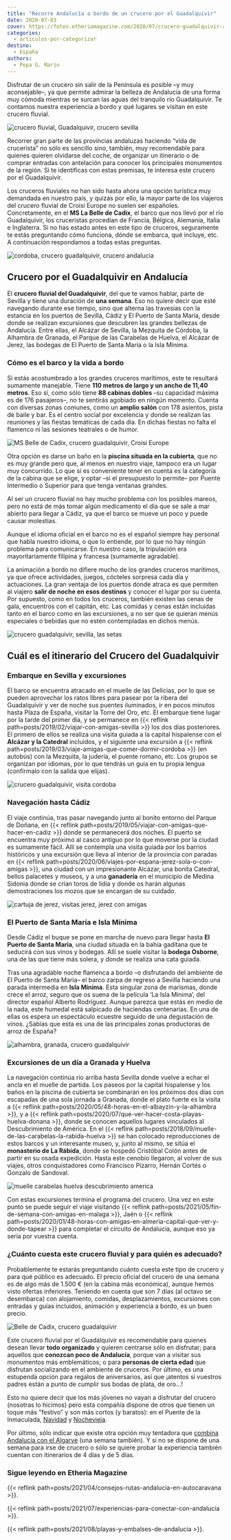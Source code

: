 ```yaml
---
title: "Recorre Andalucía a bordo de un crucero por el Guadalquivir"
date: 2020-07-03
cover: https://fotos.etheriamagazine.com/2020/07/crucero-guadalquivir-andalucia.jpg
categories: 
  - articulos-por-categorizar
destino: 
  - España
authors: 
  - Pepa G. Marín
---
```


Disfrutar de un crucero sin salir de la Península es posible –y muy aconsejable–, ya que permite admirar la belleza de Andalucía de una forma muy cómoda mientras se surcan las aguas del tranquilo río Guadalquivir. Te contamos nuestra experiencia a bordo y qué lugares se visitan en este crucero fluvial.

![crucero fluvial, Guadalquivir, crucero sevilla](https://fotos.etheriamagazine.com/2020/07/crucero-guadalquivir-andalucia.jpg "MS Belle de Cadix en Sevilla. © Croisi Europe")

Recorrer gran parte de las provincias andaluzas haciendo “vida de crucerista” no sólo es 
sencillo sino, también, muy recomendable para quienes quieren olvidarse del coche, de 
organizar un itinerario o de comprar entradas con antelación para conocer los 
principales monumentos de la región. Si te identificas con estas premisas, te interesa 
este crucero por el Guadalquivir. 

Los cruceros fluviales no han sido hasta ahora una opción turística muy demandada en 
nuestro país, y quizás por ello, la mayor parte de los viajeros del crucero fluvial de 
Croisi Europe no suelen ser españoles. Concretamente, en el **MS La Belle de Cadix**, el 
barco que nos llevó por el río Guadalquivir, los cruceristas procedían de Francia, 
Bélgica, Alemania, Italia e Inglaterra. Si no has estado antes en este tipo de cruceros, 
seguramente te estás preguntando cómo funciona, dónde se embarca, qué incluye, etc. A 
continuación respondamos a todas estas preguntas. 

![cordoba, crucero guadalquivir, crucero andalucia](https://fotos.etheriamagazine.com/2020/07/crucero-guadalquivir-cordoba-puente.jpg "Puente romano de Córdoba. © Saad Chaudhry")

## Crucero por el Guadalquivir en Andalucía

El **crucero fluvial del Guadalquivir**, del que te vamos hablar, parte de Sevilla y 
tiene una duración de **una semana**. Eso no quiere decir que esté navegando durante ese 
tiempo, sino que alterna las travesías con la estancia en los puertos de Sevilla, Cádiz 
y El Puerto de Santa María, desde donde se realizan excursiones que descubren las 
grandes bellezas de Andalucía. Entre ellas, el Alcázar de Sevilla, la Mezquita de 
Córdoba, la Alhambra de Granada, el Parque de las Carabelas de Huelva, el Alcázar de 
Jerez, las bodegas de El Puerto de Santa María o la Isla Mínima. 

### Cómo es el barco y la vida a bordo

Si estás acostumbrado a los grandes cruceros marítimos, este te resultará sumamente 
manejable. Tiene **110 metros de largo y un ancho de 11,40 metros**. Eso sí, como sólo 
tiene **88 cabinas dobles** –su capacidad máxima es de 176 pasajeros–, no te sentirás 
agobiado en ningún momento. Cuenta con diversas zonas comunes, como un **amplio salón** 
con 178 asientos, pista de baile y bar. Es el centro social por excelencia y donde se 
realizan las reuniones y las fiestas temáticas de cada día. En dichas fiestas no falta 
el flamenco ni las sesiones teatrales o de humor. 

![MS Belle de Cadix, crucero guadalquivir, Croisi Europe](https://fotos.etheriamagazine.com/2020/07/camarote-croisi-europe.jpg "Camarote del MS Belle de Cadix. © Croisi Europe")

Otra opción es darse un baño en la **piscina situada en la cubierta**, que no es muy 
grande pero que, al menos en nuestro viaje, tampoco era un lugar muy concurrido. Lo que 
sí es conveniente tener en cuenta es la categoría de la cabina que se elige, y optar –si 
el presupuesto lo permite– por Puente Intermedio o Superior para que tenga ventanas 
grandes. 

Al ser un crucero fluvial no hay mucho problema con los posibles mareos, pero no está de 
más tomar algún medicamento el día que se sale a mar abierto para llegar a Cádiz, ya que 
el barco se mueve un poco y puede causar molestias. 

Aunque el idioma oficial en el barco no es el español siempre hay personal que habla 
nuestro idioma, o que lo entiende, por lo que no hay ningún problema para comunicarse. 
En nuestro caso, la tripulación era mayoritariamente filipina y francesa (sumamente 
agradable). 

La animación a bordo no difiere mucho de los grandes cruceros marítimos, ya que ofrece 
actividades, juegos, cócteles sorpresa cada día y actuaciones. La gran ventaja de los 
puertos donde atraca es que permiten al viajero **salir de noche en esos destinos** y 
conocer el lugar por su cuenta. Por supuesto, como en todos los cruceros, también 
existen las cenas de gala, encuentros con el capitán, etc. Las comidas y cenas están 
incluidas tanto en el barco como en las excursiones, a no ser que se quieran menús 
especiales o bebidas que no estén contempladas en dichos menús. 

![crucero guadalquivir, sevilla, las setas](https://fotos.etheriamagazine.com/2020/07/crucero-guadalquivir-sevilla.jpg "La plataforma de Las Setas es uno de los mejores miradores de Sevilla. © Mateusz Plinta")

## Cuál es el itinerario del Crucero del Guadalquivir

### Embarque en Sevilla y excursiones

El barco se encuentra atracado en el muelle de las Delicias, por lo que se pueden 
aprovechar los ratos libres para pasear por la ribera del Guadalquivir y ver de noche 
sus puentes iluminados, ir en pocos minutos hasta Plaza de España, visitar la Torre del 
Oro, etc. El embarque tiene lugar por la tarde del primer día, y se permanece en {{< 
reflink path=posts/2019/02/viajar-con-amigas-sevilla >}} los dos días posteriores. El 
primero de ellos se realiza una visita guiada a la capital hispalense con el **Alcázar y 
la Catedral** incluidos, y el siguiente una excursión a {{< reflink 
path=posts/2019/03/viaje-amigas-que-comer-dormir-cordoba >}} (en autobús) con la 
Mezquita, la judería, el puente romano, etc. Los grupos se organizan por idiomas, por lo 
que tendrás un guía en tu propia lengua (confírmalo con la salida que elijas). 

![crucero guadalquivir, visita cordoba](https://fotos.etheriamagazine.com/2020/07/crucero-guadalquivir-cordoba.jpg "Las calles estrechas y rebosantes de flores son una de las señas de identidad de Córdoba. © Jonathan")

### Navegación hasta Cádiz

El viaje continúa, tras pasar navegando junto al bonito entorno del Parque de Doñana, en 
{{< reflink path=posts/2019/05/viajar-con-amigas-que-hacer-en-cadiz >}} donde se 
permanecerá dos noches. El puerto se encuentra muy próximo al casco antiguo por lo que 
moverse por la ciudad es sumamente fácil. Allí se contempla una visita guiada por los 
barrios históricos y una excursión que lleva al interior de la provincia con paradas en 
{{< reflink path=posts/2020/06/viajes-por-espana-jerez-sola-o-con-amigas >}}, una ciudad 
con un impresionante Alcázar, una bonita Catedral, bellos palacetes y museos, y a una 
**ganadería** en el municipio de Medina Sidonia donde se crían toros de lidia y donde os 
harán algunas demostraciones los mozos que se encargan de su cuidado. 

![cartuja de jerez, visitas jerez, jerez con amigas](https://fotos.etheriamagazine.com/2020/06/viaje-jerez-cartuja.jpg "Cartuja de Jerez.")

### El Puerto de Santa María e Isla Mínima

Desde Cádiz el buque se pone en marcha de nuevo para llegar hasta **El Puerto de Santa 
María**, una ciudad situada en la bahía gaditana que te seducirá con sus vinos y 
bodegas. Allí se suele visitar la **bodega Osborne**, una de las que tiene más solera, y 
donde se realiza una cata guiada. 

Tras una agradable noche flamenca a bordo –o disfrutando del ambiente de El Puerto de 
Santa María– el barco zarpa de regreso a Sevilla haciendo una parada intermedia en 
**Isla Mínima**. Esta singular zona de marismas, donde crece el arroz, seguro que os 
suena de la película ‘La Isla Mínima’, del director español Alberto Rodríguez. Aunque 
parezca que estás en medio de la nada, este humedal está salpicado de haciendas 
centenarias. En una de ellas os espera un espectáculo ecuestre seguido de una 
degustación de vinos. ¿Sabías que esta es una de las principales zonas productoras de 
arroz de España? 

![alhambra, granada, crucero guadalquivir](https://fotos.etheriamagazine.com/2020/05/granada-mujeres-alhambra-1.jpg "Alhambra (Granada). © Austin Gardner")

### Excursiones de un día a Granada y Huelva

La navegación continúa río arriba hasta Sevilla donde vuelve a echar el ancla en el 
muelle de partida. Los paseos por la capital hispalense y los baños en la piscina de 
cubierta se combinarán en los próximos dos días con escapadas de una sola jornada a 
Granada, donde el plato fuerte es la visita a {{< reflink 
path=posts/2020/05/48-horas-en-el-albayzin-y-la-alhambra >}}, y a {{< reflink 
path=posts/2020/07/que-ver-hacer-costa-playas-huelva-donana >}}, donde se conocen 
aquellos lugares vinculados al Descubrimiento de América. En el {{< reflink 
path=posts/2018/09/muelle-de-las-carabelas-la-rabida-huelva >}} se han colocado 
reproducciones de estos barcos y un interesante museo, y, junto al mismo, se sitúa el 
**monasterio de La Rábida**, donde se hospedó Cristóbal Colón antes de partir en su 
osada expedición. Hasta este cenobio llegaron, al volver de sus viajes, otros 
conquistadores como Francisco Pizarro, Hernán Cortés o Gonzalo de Sandoval. 

![muelle carabelas huelva descubrimiento america](https://fotos.etheriamagazine.com/2018/09/Huelva-Parque-Carabelas-conjunto.jpg "Muelle de las Carabelas en La Rábida (Huelva). © Etheria Magazine")

Con estas excursiones termina el programa del crucero. Una vez en este punto se puede 
seguir el viaje visitando {{< reflink 
path=posts/2021/05/fin-de-semana-con-amigas-en-malaga >}}, Jaén o {{< reflink 
path=posts/2020/01/48-horas-con-amigas-en-almeria-capital-que-ver-y-donde-tapear >}} 
para completar el circuito de Andalucía, aunque eso ya sería por vuestra cuenta. 

### ¿Cuánto cuesta este crucero fluvial y para quién es adecuado?

Probablemente te estarás preguntando cuánto cuesta este tipo de crucero y para qué 
público es adecuado. El precio oficial del crucero de una semana es de algo más de 1.500 
€ (en la cabina más económica), aunque hemos visto ofertas inferiores. Teniendo en 
cuenta que son 7 días (al octavo se desembarca) con alojamiento, comidas, 
desplazamientos, excursiones con entradas y guías incluidos, animación y experiencia a 
bordo, es un buen precio. 

![Belle de Cadix, crucero guadalquivir](https://fotos.etheriamagazine.com/2020/07/crucero-andalucia-Croisi-Europe.jpg "MS Belle de Cadix a su paso por Sevilla. © Croisi Europe")

Este crucero fluvial por el Guadalquivir es recomendable para quienes desean llevar 
**todo organizado** y quieren centrarse sólo en disfrutar; para aquellos que **conozcan 
poco de Andalucía**, porque van a visitar sus monumentos más emblemáticos; o para 
**personas de cierta edad** que disfrutan socializando en el ambiente de cruceros. Por 
último, es una estupenda opción para regalos de aniversarios, así que ¡atentos si 
vuestros padres están a punto de cumplir sus bodas de plata, de oro...! 

Esto no quiere decir que los más jóvenes no vayan a disfrutar del crucero (nosotras lo 
hicimos) pero esta compañía dispone de otros que tienen un toque más "festivo" y son más 
cortos (y baratos): en el Puente de la Inmaculada, 
[Navidad](https://www.croisieurope.es/crucero/navidad-guadalquivir-bahia-cadiz-clasico#) 
y 
[Nochevieja](https://www.croisieurope.es/crucero/ano-guadalquivir-bahia-cadiz-clasico). 

Por último, sólo indicar que existe otra opción muy tentadora que [combina Andalucía con 
el 
Algarve](https://www.crucerosfluviales.es/crucero/encantos-de-andalucia-y-algarve/1670) 
(una semana también). Y si no se dispone de una semana para irse de crucero o sólo se 
quiere probar la experiencia también cuentan con itinerarios de 4 días y de 5 días. 

### Sigue leyendo en Etheria Magazine

{{< reflink path=posts/2021/04/consejos-rutas-andalucia-en-autocaravana >}}. 

{{< reflink path=posts/2021/07/experiencias-para-conectar-con-andalucia >}}. 

{{< reflink path=posts/2021/08/playas-y-embalses-de-andalucia >}}.
